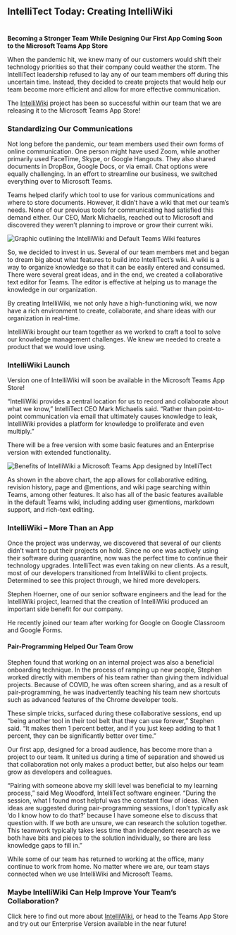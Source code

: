 

## IntelliTect Today: Creating IntelliWiki
#
**Becoming a Stronger Team While Designing Our First App Coming Soon to the Microsoft Teams App Store**

When the pandemic hit, we knew many of our customers would shift their technology priorities so that their company could weather the storm. The IntelliTect leadership refused to lay any of our team members off during this uncertain time. Instead, they decided to create projects that would help our team become more efficient and allow for more effective communication.

The [IntelliWiki](/intelliwiki/) project has been so successful within our team that we are releasing it to the Microsoft Teams App Store!

### Standardizing Our Communications

Not long before the pandemic, our team members used their own forms of online communication. One person might have used Zoom, while another primarily used FaceTime, Skype, or Google Hangouts. They also shared documents in DropBox, Google Docs, or via email. Chat options were equally challenging. In an effort to streamline our business, we switched everything over to Microsoft Teams.

Teams helped clarify which tool to use for various communications and where to store documents. However, it didn’t have a wiki that met our team’s needs. None of our previous tools for communicating had satisfied this demand either. Our CEO, Mark Michaelis, reached out to Microsoft and discovered they weren’t planning to improve or grow their current wiki.

![Graphic outlining the IntelliWiki and Default Teams Wiki features](https://intellitect.com/wp-content/uploads/2020/11/Intelliwiki-VS-Teams-Wiki-Features.jpg "IntelliTect Today: Creating IntelliWiki")

So, we decided to invest in us. Several of our team members met and began to dream big about what features to build into IntelliTect’s wiki. A wiki is a way to organize knowledge so that it can be easily entered and consumed. There were several great ideas, and in the end, we created a collaborative text editor for Teams. The editor is effective at helping us to manage the knowledge in our organization.

By creating IntelliWiki, we not only have a high-functioning wiki, we now have a rich environment to create, collaborate, and share ideas with our organization in real-time.

IntelliWiki brought our team together as we worked to craft a tool to solve our knowledge management challenges. We knew we needed to create a product that we would love using.

### IntelliWiki Launch

Version one of IntelliWiki will soon be available in the Microsoft Teams App Store!

“IntelliWiki provides a central location for us to record and collaborate about what we know,” IntelliTect CEO Mark Michaelis said. “Rather than point-to-point communication via email that ultimately causes knowledge to leak, IntelliWiki provides a platform for knowledge to proliferate and even multiply.”

There will be a free version with some basic features and an Enterprise version with extended functionality.

![Benefits of IntelliWiki a Microsoft Teams App designed by IntelliTect](https://intellitect.com/wp-content/uploads/2020/11/IntelliWiki-Pricing-Graphic-Free-VS-Enterprise-1-1024x956.jpg "IntelliTect Today: Creating IntelliWiki")

As shown in the above chart, the app allows for collaborative editing, revision history, page and @mentions, and wiki page searching within Teams, among other features. It also has all of the basic features available in the default Teams wiki, including adding user @mentions, markdown support, and rich-text editing.

### IntelliWiki – More Than an App

Once the project was underway, we discovered that several of our clients didn’t want to put their projects on hold. Since no one was actively using their software during quarantine, now was the perfect time to continue their technology upgrades. IntelliTect was even taking on new clients. As a result, most of our developers transitioned from IntelliWiki to client projects. Determined to see this project through, we hired more developers.

Stephen Hoerner, one of our senior software engineers and the lead for the IntelliWiki project, learned that the creation of IntelliWiki produced an important side benefit for our company.

He recently joined our team after working for Google on Google Classroom and Google Forms.

#### Pair-Programming Helped Our Team Grow

Stephen found that working on an internal project was also a beneficial onboarding technique. In the process of ramping up new people, Stephen worked directly with members of his team rather than giving them individual projects. Because of COVID, he was often screen sharing, and as a result of pair-programming, he was inadvertently teaching his team new shortcuts such as advanced features of the Chrome developer tools.

These simple tricks, surfaced during these collaborative sessions, end up “being another tool in their tool belt that they can use forever,” Stephen said. “It makes them 1 percent better, and if you just keep adding to that 1 percent, they can be significantly better over time.”

Our first app, designed for a broad audience, has become more than a project to our team. It united us during a time of separation and showed us that collaboration not only makes a product better, but also helps our team grow as developers and colleagues.

“Pairing with someone above my skill level was beneficial to my learning process,” said Meg Woodford, IntelliTect software engineer. “During the session, what I found most helpful was the constant flow of ideas. When ideas are suggested during pair-programming sessions, I don’t typically ask ‘do I know how to do that?’ because I have someone else to discuss that question with. If we both are unsure, we can research the solution together. This teamwork typically takes less time than independent research as we both have bits and pieces to the solution individually, so there are less knowledge gaps to fill in.”

While some of our team has returned to working at the office, many continue to work from home. No matter where we are, our team stays connected when we use IntelliWiki and Microsoft Teams.

### Maybe IntelliWiki Can Help Improve Your Team’s Collaboration?

Click here to find out more about [IntelliWiki](/intelliwiki/), or head to the Teams App Store and try out our Enterprise Version available in the near future!
